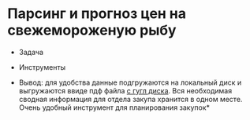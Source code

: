 # Парсинг и прогноз цен на свежемороженую рыбу

* Задача

* Инструменты

* Вывод: для удобства данные подгружаются на локальный диск и выгружаются ввиде пдф файла [с гугл диска](https://drive.google.com/drive/folders/1OtyYX8mmETjy1D70ajviLB7H7PsgkVcc?usp=sharing). Вся необходимая сводная информация для отдела закупа хранится в одном месте. Очень удобный инструмент для планирования закупок*
